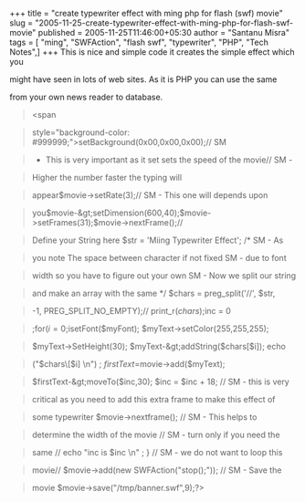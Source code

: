 +++
title = "create typewriter effect with ming php for flash (swf) movie"
slug = "2005-11-25-create-typewriter-effect-with-ming-php-for-flash-swf-movie"
published = 2005-11-25T11:46:00+05:30
author = "Santanu Misra"
tags = [ "ming", "SWFAction", "flash swf", "typewriter", "PHP", "Tech Notes",]
+++
This is nice and simple code it creates the simple effect which you

might have seen in lots of web sites. As it is PHP you can use the same

from your own news reader to database.



  

  



> <span

> style="background-color: #999999;">setBackground(0x00,0x00,0x00);// SM

> - This is very important as it set sets the speed of the movie// SM -

> Higher the number faster the typing will

> appear$movie-&gt;setRate(3);// SM - This one will depends upon

> you$movie-&gt;setDimension(600,40);$movie-&gt;setFrames(31);$movie-&gt;nextFrame();//

> Define your String here $str = 'Miing Typewriter Effect'; /\* SM - As

> you note The space between character if not fixed SM - due to font

> width so you have to figure out your own SM - Now we split our string

> and make an array with the same \*/ $chars = preg\_split('//', $str,

> -1, PREG\_SPLIT\_NO\_EMPTY);// print\_r($chars);$inc = 0

> ;for($i=0;$isetFont($myFont); $myText-&gt;setColor(255,255,255);

> $myText-&gt;SetHeight(30); $myText-&gt;addString($chars\[$i\]); echo

> ("$chars\[$i\] \\n") ; $firstText=$movie-&gt;add($myText);

> $firstText-&gt;moveTo($inc,30); $inc = $inc + 18; // SM - this is very

> critical as you need to add this extra frame to make this effect of

> some typewriter $movie-&gt;nextframe(); // SM - This helps to

> determine the width of the movie // SM - turn only if you need the

> same // echo "inc is $inc \\n" ; } // SM - we do not want to loop this

> movie// $movie-&gt;add(new SWFAction("stop();")); // SM - Save the

> movie $movie-&gt;save("/tmp/banner.swf",9);?&gt;</span>
